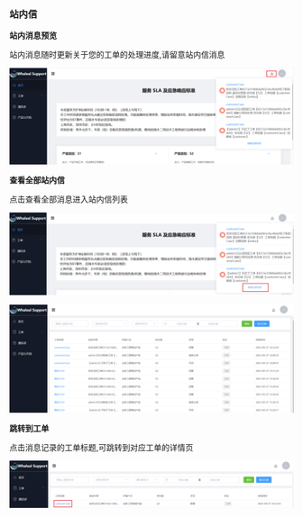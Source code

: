 ### 站内信

__站内消息预览__

站内消息随时更新关于您的工单的处理进度,请留意站内信消息

![notification.png](../../../images/whalealSupport/notification.png)

__查看全部站内信__

点击查看全部消息进入站内信列表

![viewAllNotification.png](../../../images/whalealSupport/viewAllNotification.png)

![notificationList.png](../../../images/whalealSupport/notificationList.png)

__跳转到工单__

点击消息记录的工单标题,可跳转到对应工单的详情页

![toCase.png](../../../images/whalealSupport/toCase.png)